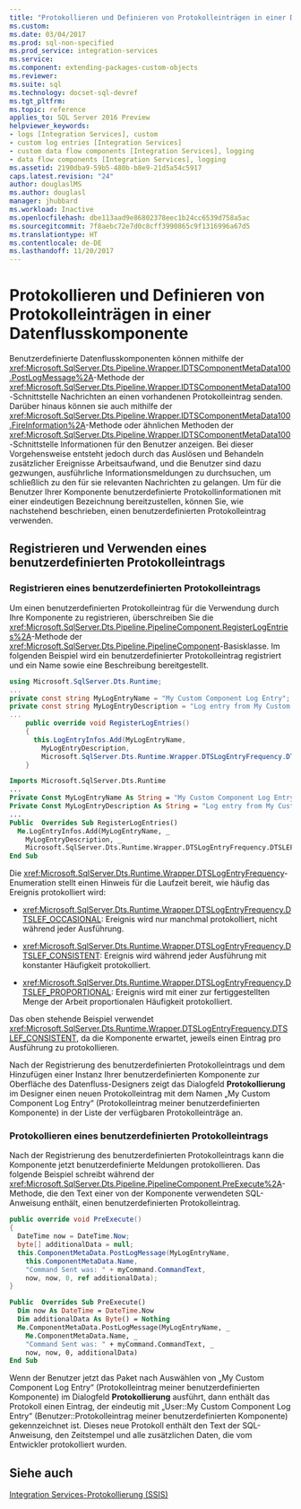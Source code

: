 ```yaml
---
title: "Protokollieren und Definieren von Protokolleinträgen in einer Datenflusskomponente | Microsoft-Dokumentation"
ms.custom: 
ms.date: 03/04/2017
ms.prod: sql-non-specified
ms.prod_service: integration-services
ms.service: 
ms.component: extending-packages-custom-objects
ms.reviewer: 
ms.suite: sql
ms.technology: docset-sql-devref
ms.tgt_pltfrm: 
ms.topic: reference
applies_to: SQL Server 2016 Preview
helpviewer_keywords:
- logs [Integration Services], custom
- custom log entries [Integration Services]
- custom data flow components [Integration Services], logging
- data flow components [Integration Services], logging
ms.assetid: 2190dba9-59b5-480b-b8e9-21d5a54c5917
caps.latest.revision: "24"
author: douglaslMS
ms.author: douglasl
manager: jhubbard
ms.workload: Inactive
ms.openlocfilehash: dbe113aad9e86802378eec1b24cc6539d758a5ac
ms.sourcegitcommit: 7f8aebc72e7d0c8cff3990865c9f1316996a67d5
ms.translationtype: HT
ms.contentlocale: de-DE
ms.lasthandoff: 11/20/2017
---
```

# <a name="logging-and-defining-log-entries-in-a-data-flow-component"></a>Protokollieren und Definieren von Protokolleinträgen in einer Datenflusskomponente
  Benutzerdefinierte Datenflusskomponenten können mithilfe der <xref:Microsoft.SqlServer.Dts.Pipeline.Wrapper.IDTSComponentMetaData100.PostLogMessage%2A>-Methode der <xref:Microsoft.SqlServer.Dts.Pipeline.Wrapper.IDTSComponentMetaData100>-Schnittstelle Nachrichten an einen vorhandenen Protokolleintrag senden. Darüber hinaus können sie auch mithilfe der <xref:Microsoft.SqlServer.Dts.Pipeline.Wrapper.IDTSComponentMetaData100.FireInformation%2A>-Methode oder ähnlichen Methoden der <xref:Microsoft.SqlServer.Dts.Pipeline.Wrapper.IDTSComponentMetaData100>-Schnittstelle Informationen für den Benutzer anzeigen. Bei dieser Vorgehensweise entsteht jedoch durch das Auslösen und Behandeln zusätzlicher Ereignisse Arbeitsaufwand, und die Benutzer sind dazu gezwungen, ausführliche Informationsmeldungen zu durchsuchen, um schließlich zu den für sie relevanten Nachrichten zu gelangen. Um für die Benutzer Ihrer Komponente benutzerdefinierte Protokollinformationen mit einer eindeutigen Bezeichnung bereitzustellen, können Sie, wie nachstehend beschrieben, einen benutzerdefinierten Protokolleintrag verwenden.  
  
## <a name="registering-and-using-a-custom-log-entry"></a>Registrieren und Verwenden eines benutzerdefinierten Protokolleintrags  
  
### <a name="registering-a-custom-log-entry"></a>Registrieren eines benutzerdefinierten Protokolleintrags  
 Um einen benutzerdefinierten Protokolleintrag für die Verwendung durch Ihre Komponente zu registrieren, überschreiben Sie die <xref:Microsoft.SqlServer.Dts.Pipeline.PipelineComponent.RegisterLogEntries%2A>-Methode der <xref:Microsoft.SqlServer.Dts.Pipeline.PipelineComponent>-Basisklasse. Im folgenden Beispiel wird ein benutzerdefinierter Protokolleintrag registriert und ein Name sowie eine Beschreibung bereitgestellt.  
  
```csharp  
using Microsoft.SqlServer.Dts.Runtime;  
...  
private const string MyLogEntryName = "My Custom Component Log Entry";  
private const string MyLogEntryDescription = "Log entry from My Custom Component ";  
...  
    public override void RegisterLogEntries()  
    {  
      this.LogEntryInfos.Add(MyLogEntryName,  
        MyLogEntryDescription,  
        Microsoft.SqlServer.Dts.Runtime.Wrapper.DTSLogEntryFrequency.DTSLEF_CONSISTENT);  
    }  
```  
  
```vb  
Imports Microsoft.SqlServer.Dts.Runtime  
...  
Private Const MyLogEntryName As String = "My Custom Component Log Entry"   
Private Const MyLogEntryDescription As String = "Log entry from My Custom Component "  
...  
Public  Overrides Sub RegisterLogEntries()   
  Me.LogEntryInfos.Add(MyLogEntryName, _  
    MyLogEntryDescription, _  
    Microsoft.SqlServer.Dts.Runtime.Wrapper.DTSLogEntryFrequency.DTSLEF_CONSISTENT)   
End Sub  
```  
  
 Die <xref:Microsoft.SqlServer.Dts.Runtime.Wrapper.DTSLogEntryFrequency>-Enumeration stellt einen Hinweis für die Laufzeit bereit, wie häufig das Ereignis protokolliert wird:  
  
-   <xref:Microsoft.SqlServer.Dts.Runtime.Wrapper.DTSLogEntryFrequency.DTSLEF_OCCASIONAL>: Ereignis wird nur manchmal protokolliert, nicht während jeder Ausführung.  
  
-   <xref:Microsoft.SqlServer.Dts.Runtime.Wrapper.DTSLogEntryFrequency.DTSLEF_CONSISTENT>: Ereignis wird während jeder Ausführung mit konstanter Häufigkeit protokolliert.  
  
-   <xref:Microsoft.SqlServer.Dts.Runtime.Wrapper.DTSLogEntryFrequency.DTSLEF_PROPORTIONAL>: Ereignis wird mit einer zur fertiggestellten Menge der Arbeit proportionalen Häufigkeit protokolliert.  
  
 Das oben stehende Beispiel verwendet <xref:Microsoft.SqlServer.Dts.Runtime.Wrapper.DTSLogEntryFrequency.DTSLEF_CONSISTENT>, da die Komponente erwartet, jeweils einen Eintrag pro Ausführung zu protokollieren.  
  
 Nach der Registrierung des benutzerdefinierten Protokolleintrags und dem Hinzufügen einer Instanz Ihrer benutzerdefinierten Komponente zur Oberfläche des Datenfluss-Designers zeigt das Dialogfeld **Protokollierung** im Designer einen neuen Protokolleintrag mit dem Namen „My Custom Component Log Entry“ (Protokolleintrag meiner benutzerdefinierten Komponente) in der Liste der verfügbaren Protokolleinträge an.  
  
### <a name="logging-to-a-custom-log-entry"></a>Protokollieren eines benutzerdefinierten Protokolleintrags  
 Nach der Registrierung des benutzerdefinierten Protokolleintrags kann die Komponente jetzt benutzerdefinierte Meldungen protokollieren. Das folgende Beispiel schreibt während der <xref:Microsoft.SqlServer.Dts.Pipeline.PipelineComponent.PreExecute%2A>-Methode, die den Text einer von der Komponente verwendeten SQL-Anweisung enthält, einen benutzerdefinierten Protokolleintrag.  
  
```csharp  
public override void PreExecute()  
{  
  DateTime now = DateTime.Now;  
  byte[] additionalData = null;  
  this.ComponentMetaData.PostLogMessage(MyLogEntryName,  
    this.ComponentMetaData.Name,  
    "Command Sent was: " + myCommand.CommandText,  
    now, now, 0, ref additionalData);  
}  
```  
  
```vb  
Public  Overrides Sub PreExecute()   
  Dim now As DateTime = DateTime.Now   
  Dim additionalData As Byte() = Nothing   
  Me.ComponentMetaData.PostLogMessage(MyLogEntryName, _  
    Me.ComponentMetaData.Name, _  
    "Command Sent was: " + myCommand.CommandText, _  
    now, now, 0, additionalData)   
End Sub  
```  
  
 Wenn der Benutzer jetzt das Paket nach Auswählen von „My Custom Component Log Entry“ (Protokolleintrag meiner benutzerdefinierten Komponente) im Dialogfeld **Protokollierung** ausführt, dann enthält das Protokoll einen Eintrag, der eindeutig mit „User::My Custom Component Log Entry“ (Benutzer::Protokolleintrag meiner benutzerdefinierten Komponente) gekennzeichnet ist. Dieses neue Protokoll enthält den Text der SQL-Anweisung, den Zeitstempel und alle zusätzlichen Daten, die vom Entwickler protokolliert wurden.  
  
## <a name="see-also"></a>Siehe auch  
 [Integration Services-Protokollierung &#40;SSIS&#41;](../../../integration-services/performance/integration-services-ssis-logging.md)  
  
  
